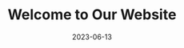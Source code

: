 ---
title: "Welcome to Our Website"
date: 2023-06-13
draft: false
image: 
  focal_point: 'top'

sections:
  - block: slider
    content:
      slides:
        - title: ''
          content: ''
          align: center
          background:
            image:
              filename: featured.jpg
            position: right
        - title: ''
          content: ''
          align: left
          background:
            image:
              filename: group_photo_2.jpg
            position: center
        - title: ''
          content: ''
          align: right
          background:
            image:
              filename: fred_presentation.jpg
            position: center
        - title: ''
          content: ''
          align: right
          background:
            image:
              filename: christmas_group_22.jpg
            position: center
        - title: ''
          content: ''
          align: right
          background:
            image:
              filename: group_aiche.jpg
            position: center

    design:
      # Slide height is automatic unless you force a specific height (e.g. '400px')
      slide_height: ''
      # Make the slides full screen within the browser window?
      is_fullscreen: false
      # Automatically transition through slides?
      loop: false
      # Duration of transition between slides (in ms)
      interval: 2000

  # - block: markdown
  #   content:
  #       title: 'My title'
  #       subtitle: '**Opti**misation and **M**achine **L**earning for **P**rocess **S**ystems **E**ngineering'
  #       text: |-
  #         The Optimisation and Machine Learning for Process Systems Engineering Group (OptiML PSE) is part of the Department of Chemical Engineering at Imperial College London and headed by Antonio del Rio-Chanona. The group has two main branches of research, on one hand, developing new and more efficient optimisation, and machine learning algorithms that allow to solve general problems in the systems domain. In recent years the group has had particular emphasis on Data-driven optimisation, Reinforcement Learning and Bayesian Optimisation. On the other hand, the groups' research also applies existing state-of-the-art techniques to address current challenges in process engineering. Our main area of application has been on supply chain management and optimisation, and bioprocesses, although we work on other areas, such as fluid dynamics, photonic mirrors superstructure optimisation, amongst a few others. More information about our current research can be found [here](https://optimalpse.github.io/research/).
---